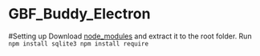 # GBF_Buddy_Electron

#Setting up
Download [node_modules](https://drive.google.com/drive/folders/1wnMhCUn0cPV5F1aoOIh6zUe71YWPs5rm?usp=share_link,"node_modules") and extract it to the root folder.
Run ```npm install sqlite3
       npm install require
     ```
